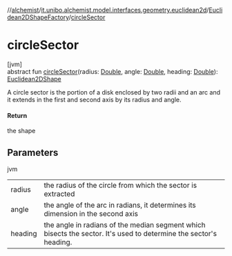 //[alchemist](../../../index.md)/[it.unibo.alchemist.model.interfaces.geometry.euclidean2d](../index.md)/[Euclidean2DShapeFactory](index.md)/[circleSector](circle-sector.md)

# circleSector

[jvm]\
abstract fun [circleSector](circle-sector.md)(radius: [Double](https://kotlinlang.org/api/latest/jvm/stdlib/kotlin/-double/index.html), angle: [Double](https://kotlinlang.org/api/latest/jvm/stdlib/kotlin/-double/index.html), heading: [Double](https://kotlinlang.org/api/latest/jvm/stdlib/kotlin/-double/index.html)): [Euclidean2DShape](../index.md#1496739300%2FClasslikes%2F-267951372)

A circle sector is the portion of a disk enclosed by two radii and an arc and it extends in the first and second axis by its radius and angle.

#### Return

the shape

## Parameters

jvm

| | |
|---|---|
| radius | the radius of the circle from which the sector is extracted |
| angle | the angle of the arc in radians, it determines its dimension in the second axis |
| heading | the angle in radians of the median segment which bisects the sector.     It's used to determine the sector's heading. |

